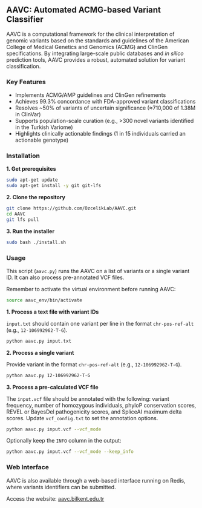 ## AAVC: Automated ACMG-based Variant Classifier
AAVC is a computational framework for the clinical interpretation of genomic variants based on the standards and guidelines of the American College of Medical Genetics and Genomics (ACMG) and ClinGen specifications. By integrating large-scale public databases and _in silico_ prediction tools, AAVC provides a robust, automated solution for variant classification.

### Key Features
- Implements ACMG/AMP guidelines and ClinGen refinements
- Achieves 99.3% concordance with FDA-approved variant classifications
- Resolves ~50% of variants of uncertain significance (≈710,000 of 1.38M in ClinVar)
- Supports population-scale curation (e.g., >300 novel variants identified in the Turkish Variome)
- Highlights clinically actionable findings (1 in 15 individuals carried an actionable genotype)

### Installation

**1. Get prerequisites**

```bash
sudo apt-get update
sudo apt-get install -y git git-lfs
```

**2. Clone the repository**

```bash
git clone https://github.com/OzcelikLab/AAVC.git
cd AAVC
git lfs pull
```

**3. Run the installer**

```bash
sudo bash ./install.sh
```

### Usage

This script (`aavc.py`) runs the AAVC on a list of variants or a single variant ID. It can also process pre-annotated VCF files.

Remember to activate the virtual environment before running AAVC:

```bash
source aavc_env/bin/activate
```

**1. Process a text file with variant IDs**

`input.txt` should contain one variant per line in the format `chr-pos-ref-alt` (e.g., `12-106992962-T-G`).

```bash
python aavc.py input.txt
```

**2. Process a single variant**

Provide variant in the format `chr-pos-ref-alt` (e.g., `12-106992962-T-G`).

```bash
python aavc.py 12-106992962-T-G
```

**3. Process a pre-calculated VCF file**

The `input.vcf` file should be annotated with the following: variant frequency, number of homozygous individuals, phyloP conservation scores, REVEL or BayesDel pathogenicity scores, and SpliceAI maximum delta scores. Update `vcf_config.txt` to set the annotation options.

```bash
python aavc.py input.vcf --vcf_mode
```

Optionally keep the `INFO` column in the output:

```bash
python aavc.py input.vcf --vcf_mode --keep_info
```

### Web Interface

AAVC is also available through a web-based interface running on Redis, where variants identifiers can be submitted.

Access the website: [aavc.bilkent.edu.tr](https://aavc.bilkent.edu.tr)
